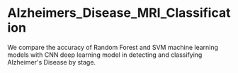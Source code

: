 # Alzheimers_Disease_MRI_Classification
We compare the accuracy of Random Forest and SVM machine learning models with CNN deep learning model in detecting and classifying Alzheimer's Disease by stage.
